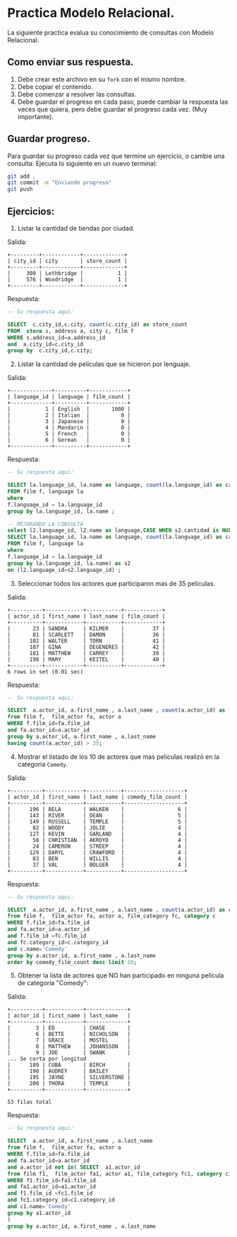 # Practica Modelo Relacional.

La siguiente practica evalua su conocimiento de consultas con Modelo Relacional.

## Como enviar sus respuesta.

1. Debe crear este archivo en su `fork` con el mismo nombre.
2. Debe copiar el contenido.
3. Debe comenzar a resolver las consultas.
4. Debe guardar el progreso en cada paso, puede cambiar la respuesta las veces que quiera, pero debe guardar el progreso cada vez. (Muy importante).

## Guardar progreso.

Para guardar su progreso cada vez que termine un ejercicio, o cambie una consulta. Ejecuta lo siguiente en un nuevo terminal:

```bash
git add .
git commit -m "Enviando progreso"
git push
```

## Ejercicios:

1. Listar la cantidad de tiendas por ciudad.

Salida:
```
+---------+------------+-------------+
| city_id | city       | store_count |
+---------+------------+-------------+
|     300 | Lethbridge |           1 |
|     576 | Woodridge  |           1 |
+---------+------------+-------------+
```

Respuesta:
```sql
-- Su respuesta aqui:

SELECT  c.city_id,c.city, count(c.city_id) as store_count
FROM  store s, address a, city c, film f
WHERE s.address_id=a.address_id
and  a.city_id=c.city_id
group by  c.city_id,c.city;
```

2. Listar la cantidad de películas que se hicieron por lenguaje.

Salida:
```
+-------------+----------+------------+
| language_id | language | film_count |
+-------------+----------+------------+
|           1 | English  |       1000 |
|           2 | Italian  |          0 |
|           3 | Japanese |          0 |
|           4 | Mandarin |          0 |
|           5 | French   |          0 |
|           6 | German   |          0 |
+-------------+----------+------------+
```

Respuesta:
```sql
-- Su respuesta aqui:

SELECT la.language_id, la.name as language, count(la.language_id) as cantidad
FROM film f, language la
where  
f.language_id = la.language_id
group by la.language_id, la.name ;

-- MEJORANDO LA CONSULTA
select l2.language_id, l2.name as language,CASE WHEN s2.cantidad is NULL THEN 0 ELSE s2.cantidad END as film_count   from language  l2 LEFT JOIN (
SELECT la.language_id, la.name as language, count(la.language_id) as cantidad
FROM film f, language la
where  
f.language_id = la.language_id
group by la.language_id, la.name) as s2
on (l2.language_id=s2.language_id) ;

```

3.  Seleccionar todos los actores que participaron mas de 35 peliculas.

Salida:

```
+----------+------------+-----------+------------+
| actor_id | first_name | last_name | film_count |
+----------+------------+-----------+------------+
|       23 | SANDRA     | KILMER    |         37 |
|       81 | SCARLETT   | DAMON     |         36 |
|      102 | WALTER     | TORN      |         41 |
|      107 | GINA       | DEGENERES |         42 |
|      181 | MATTHEW    | CARREY    |         39 |
|      198 | MARY       | KEITEL    |         40 |
+----------+------------+-----------+------------+
6 rows in set (0.01 sec)
```

Respuesta:
```sql
-- Su respuesta aqui:

SELECT  a.actor_id, a.first_name , a.last_name , count(a.actor_id) as film_count
from film f,  film_actor fa, actor a
WHERE f.film_id=fa.film_id
and fa.actor_id=a.actor_id
group by a.actor_id, a.first_name , a.last_name
having count(a.actor_id) > 35;
```

4. Mostrar el listado de los 10 de actores que mas peliculas realizó en la categoria `Comedy`.

Salida:
```
+----------+------------+-----------+-------------------+
| actor_id | first_name | last_name | comedy_film_count |
+----------+------------+-----------+-------------------+
|      196 | BELA       | WALKEN    |                 6 |
|      143 | RIVER      | DEAN      |                 5 |
|      149 | RUSSELL    | TEMPLE    |                 5 |
|       82 | WOODY      | JOLIE     |                 4 |
|      127 | KEVIN      | GARLAND   |                 4 |
|       58 | CHRISTIAN  | AKROYD    |                 4 |
|       24 | CAMERON    | STREEP    |                 4 |
|      129 | DARYL      | CRAWFORD  |                 4 |
|       83 | BEN        | WILLIS    |                 4 |
|       37 | VAL        | BOLGER    |                 4 |
+----------+------------+-----------+-------------------+
```

Respuesta:
```sql
-- Su respuesta aqui:

SELECT  a.actor_id, a.first_name , a.last_name , count(a.actor_id) as comedy_film_count
from film f,  film_actor fa, actor a, film_category fc, category c
WHERE f.film_id=fa.film_id
and fa.actor_id=a.actor_id
and f.film_id =fc.film_id
and fc.category_id=c.category_id
and c.name='Comedy'
group by a.actor_id, a.first_name , a.last_name
order by comedy_film_count desc limit 10;

```

5. Obtener la lista de actores que NO han participado en ninguna película de categoría "Comedy":

Salida:
```
+----------+------------+-------------+
| actor_id | first_name | last_name   |
+----------+------------+-------------+
|        3 | ED         | CHASE       |
|        6 | BETTE      | NICHOLSON   |
|        7 | GRACE      | MOSTEL      |
|        8 | MATTHEW    | JOHANSSON   |
|        9 | JOE        | SWANK       |
... Se corta por longitud
|      189 | CUBA       | BIRCH       |
|      190 | AUDREY     | BAILEY      |
|      195 | JAYNE      | SILVERSTONE |
|      200 | THORA      | TEMPLE      |
+----------+------------+-------------+

53 filas total
```
Respuesta:
```sql
-- Su respuesta aqui:

SELECT  a.actor_id, a.first_name , a.last_name 
from film f,  film_actor fa, actor a
WHERE f.film_id=fa.film_id
and fa.actor_id=a.actor_id
and a.actor_id not in( SELECT  a1.actor_id
from film f1,  film_actor fa1, actor a1, film_category fc1, category c1
WHERE f1.film_id=fa1.film_id
and fa1.actor_id=a1.actor_id
and f1.film_id =fc1.film_id
and fc1.category_id=c1.category_id
and c1.name='Comedy'
group by a1.actor_id
) 
group by a.actor_id, a.first_name , a.last_name

```
